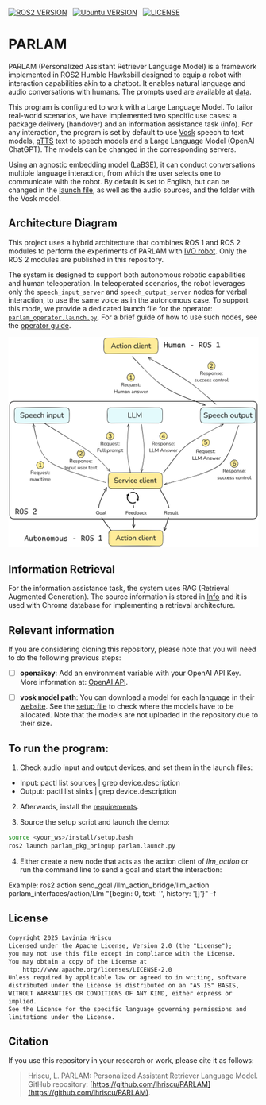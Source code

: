 [![ROS2 VERSION](https://img.shields.io/badge/ROS-ROS%202%20Humble-brightgreen)](http://docs.ros.org/en/humble/index.html) &nbsp;
[![Ubuntu VERSION](https://img.shields.io/badge/Ubuntu-22.04-green)](https://ubuntu.com/) &nbsp; [![LICENSE](https://img.shields.io/badge/license-Apache--2.0-informational)](https://github.com/Auromix/ROS-LLM/blob/ros2-humble/LICENSE) &nbsp;

# PARLAM
PARLAM (Personalized Assistant Retriever Language Model) is a framework implemented in ROS2 Humble Hawksbill designed to equip a robot with interaction capabilities akin to a chatbot. It enables natural language and audio conversations with humans. The prompts used are available at [data](parlam_pkg/data).

This program is configured to work with a Large Language Model. To tailor real-world scenarios, we have implemented two specific use cases: a package delivery (handover) and an information assistance task (info). For any interaction, the program is set by default to use [Vosk](https://alphacephei.com/vosk/models) speech to text models, [gTTS](https://pypi.org/project/gTTS/) text to speech models and a Large Language Model (OpenAI ChatGPT). The models can be changed in the corresponding servers.

Using an agnostic embedding model (LaBSE), it can conduct conversations multiple language interaction, from which the user selects one to communicate with the robot. By default is set to English, but can be changed in the [launch file](parlam_pkg_bringup/launch/parlam.launch.py), as well as the audio sources, and the folder with the Vosk model.

## Architecture Diagram

This project uses a hybrid architecture that combines ROS 1 and ROS 2 modules to perform the experiments of PARLAM with [IVO robot](https://upcommons.upc.edu/bitstream/handle/2117/373443/2598-IVO-Robot%20-A-New-Social-Robot-for-Human-Robot-Collaboration(1).pdf?sequence=1). Only the ROS 2 modules are published in this repository. 

The system is designed to support both autonomous robotic capabilities and human teleoperation. In teleoperated scenarios, the robot leverages only the `speech_input_server` and `speech_output_server` nodes for verbal interaction, to use the same voice as in the autonomous case. To support this mode, we provide a dedicated launch file for the operator: [`parlam_operator.launch.py`](parlam_pkg_bringup/launch/parlam_operator.launch.py). For a brief guide of how to use such nodes, see the [operator guide](README_Operator.md).

![architecture](architecture.png)

## Information Retrieval

For the information assistance task, the system uses RAG (Retrieval Augmented Generation). The source information is stored in [Info](parlam_pkg/data/info_eng.pdf) and it is used with Chroma database for implementing a retrieval architecture.

## Relevant information

If you are considering cloning this repository, please note that you will need to do the following previous steps:

- [ ] **openaikey**: Add an environment variable with your OpenAI API Key. More information at: [OpenAI API](https://openai.com/index/openai-api/).

- [ ] **vosk model path**: You can download a model for each language in their [website](https://alphacephei.com/vosk/models). See the [setup file](parlam_pkg/setup.py) to check where the models have to be allocated. Note that the models are not uploaded in the repository due to their size.

## To run the program:

1. Check audio input and output devices, and set them in the launch files:

- Input: pactl list sources | grep device.description
- Output: pactl list sinks | grep device.description 

2. Afterwards, install the [requirements](requirements.txt).

3. Source the setup script and launch the demo:
```bash
source <your_ws>/install/setup.bash
ros2 launch parlam_pkg_bringup parlam.launch.py
```
4. Either create a new node that acts as the action client of *llm_action* or run the command line to send a goal and start the interaction:

Example: ros2 action send_goal /llm_action_bridge/llm_action parlam_interfaces/action/Llm "{begin: 0, text: '', history: '[]'}" -f

## License
```
Copyright 2025 Lavinia Hriscu
Licensed under the Apache License, Version 2.0 (the "License");
you may not use this file except in compliance with the License.
You may obtain a copy of the License at
    http://www.apache.org/licenses/LICENSE-2.0
Unless required by applicable law or agreed to in writing, software
distributed under the License is distributed on an "AS IS" BASIS,
WITHOUT WARRANTIES OR CONDITIONS OF ANY KIND, either express or implied.
See the License for the specific language governing permissions and
limitations under the License. 
```

## Citation

If you use this repository in your research or work, please cite it as follows:

> Hriscu, L. PARLAM: Personalized Assistant Retriever Language Model. GitHub repository: [https://github.com/lhriscu/PARLAM](https://github.com/lhriscu/PARLAM).
